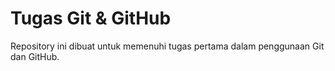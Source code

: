 # Tugas Git & GitHub
Repository ini dibuat untuk memenuhi tugas pertama dalam penggunaan Git dan GitHub.
